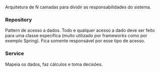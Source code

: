 
Arquitetura de N camadas para dividir as responsabilidades do sistema.

### Repository
Pattern de acesso a dados. Todo e qualquer acesso a dado deve ser feito para uma classe específica (muito utilizado por frameworks como por exemplo Spring). Fica somente responsável por esse tipo de acesso.

### Service
Mapeia os dados, faz cálculos e toma decisões.

